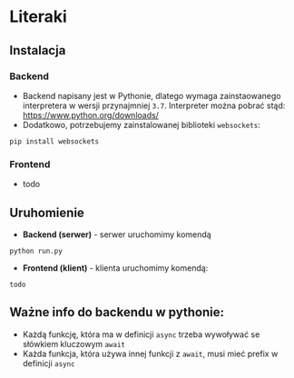 # Literaki

## Instalacja

### Backend

- Backend napisany jest w Pythonie, dlatego wymaga zainstaowanego interpretera w wersji przynajmniej `3.7`. Interpreter można pobrać stąd: https://www.python.org/downloads/
- Dodatkowo, potrzebujemy zainstalowanej biblioteki `websockets`:
```
pip install websockets
```

### Frontend
- todo


## Uruhomienie
- **Backend (serwer)** - serwer uruchomimy komendą
```
python run.py 
```
- **Frontend (klient)** - klienta uruchomimy komendą: 
```
todo
```



## Ważne info do backendu w pythonie:
- Każdą funkcję, która ma w definicji `async` trzeba wywoływać se słówkiem kluczowym `await`
- Każda funkcja, która używa innej funkcji z `await`, musi mieć prefix w definicji `async`